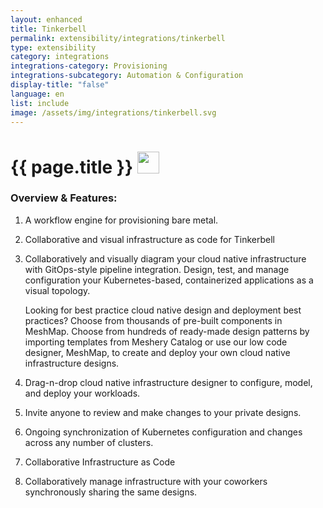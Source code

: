 ```yaml
---
layout: enhanced
title: Tinkerbell
permalink: extensibility/integrations/tinkerbell
type: extensibility
category: integrations
integrations-category: Provisioning
integrations-subcategory: Automation & Configuration
display-title: "false"
language: en
list: include
image: /assets/img/integrations/tinkerbell.svg
---
```


<h1>{{ page.title }} <img src="{{ page.image }}" style="width: 35px; height: 35px;" /></h1>


<!-- This needs replaced with the Category property, not the sub-category.
 #### About: A workflow engine for provisioning bare metal. -->

### Overview & Features:

1. A workflow engine for provisioning bare metal.

2. Collaborative and visual infrastructure as code for Tinkerbell

4. 
    Collaboratively and visually diagram your cloud native infrastructure with GitOps-style pipeline integration. Design, test, and manage configuration your Kubernetes-based, containerized applications as a visual topology.



    Looking for best practice cloud native design and deployment best practices? Choose from thousands of pre-built components in MeshMap. Choose from hundreds of ready-made design patterns by importing templates from Meshery Catalog or use our low code designer, MeshMap, to create and deploy your own cloud native infrastructure designs.



5. Drag-n-drop cloud native infrastructure designer to configure, model, and deploy your workloads.

6. Invite anyone to review and make changes to your private designs.

7. Ongoing synchronization of Kubernetes configuration and changes across any number of clusters.

8. Collaborative Infrastructure as Code

9. Collaboratively manage infrastructure with your coworkers synchronously sharing the same designs.

